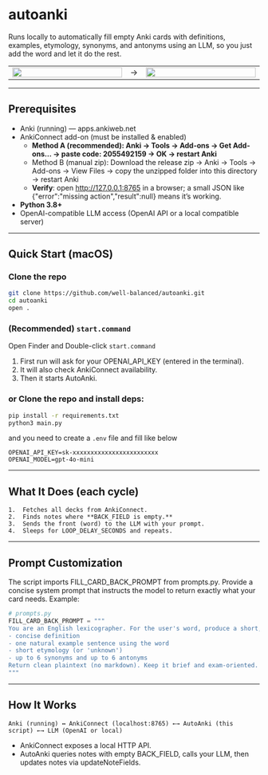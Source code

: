 # autoanki
Runs locally to automatically fill empty Anki cards with definitions, examples, etymology, synonyms, and antonyms using an LLM, so you just add the word and let it do the rest.

<table border="0" cellspacing="0" cellpadding="0">
  <tr>
    <td align="center" valign="middle" width="48%">
      <img src="https://github.com/user-attachments/assets/e0adce45-03a8-44a1-9053-f6f1f874ab2b" width="100%">
    </td>
    <td align="center" valign="middle">
      →
    </td>
    <td align="center" valign="middle" width="48%">
      <img src="https://github.com/user-attachments/assets/706c7d49-db21-4927-8d15-0b4df5878ca5" width="100%">
    </td>
  </tr>
</table>


---


## Prerequisites
- Anki (running) — apps.ankiweb.net
- AnkiConnect add-on (must be installed & enabled)
  - **Method A (recommended): Anki → Tools → Add-ons → Get Add-ons… → paste code: 2055492159 → OK → restart Anki**
  - Method B (manual zip): Download the release zip → Anki → Tools → Add-ons → View Files → copy the unzipped folder into this directory → restart Anki
  - **Verify**: open http://127.0.0.1:8765 in a browser; a small JSON like {"error":"missing action","result":null} means it’s working.
- **Python 3.8+**
- OpenAI-compatible LLM access (OpenAI API or a local compatible server)

---

## Quick Start (macOS)
### Clone the repo
```bash
git clone https://github.com/well-balanced/autoanki.git
cd autoanki
open .
```
### (Recommended) `start.command`
Open Finder and Double-click `start.command`
1. First run will ask for your OPENAI_API_KEY (entered in the terminal).
2. It will also check AnkiConnect availability.
3. Then it starts AutoAnki.

### or Clone the repo and install deps:
```bash
pip install -r requirements.txt
python3 main.py
```

and you need to create a `.env` file and fill like below
```
OPENAI_API_KEY=sk-xxxxxxxxxxxxxxxxxxxxxxxx
OPENAI_MODEL=gpt-4o-mini
```


---


## What It Does (each cycle)
	1.	Fetches all decks from AnkiConnect.
	2.	Finds notes where **BACK_FIELD is empty.**
	3.	Sends the front (word) to the LLM with your prompt.
	4.	Sleeps for LOOP_DELAY_SECONDS and repeats.


---


## Prompt Customization
The script imports FILL_CARD_BACK_PROMPT from prompts.py.
Provide a concise system prompt that instructs the model to return exactly what your card needs. Example:
```python
# prompts.py
FILL_CARD_BACK_PROMPT = """
You are an English lexicographer. For the user's word, produce a short, study-friendly back text that includes:
- concise definition
- one natural example sentence using the word
- short etymology (or 'unknown')
- up to 6 synonyms and up to 6 antonyms
Return clean plaintext (no markdown). Keep it brief and exam-oriented.
"""
```

---


## How It Works
```
Anki (running) ↔ AnkiConnect (localhost:8765) ←→ AutoAnki (this script) ←→ LLM (OpenAI or local)
```
- AnkiConnect exposes a local HTTP API.
- AutoAnki queries notes with empty BACK_FIELD, calls your LLM, then updates notes via updateNoteFields.
